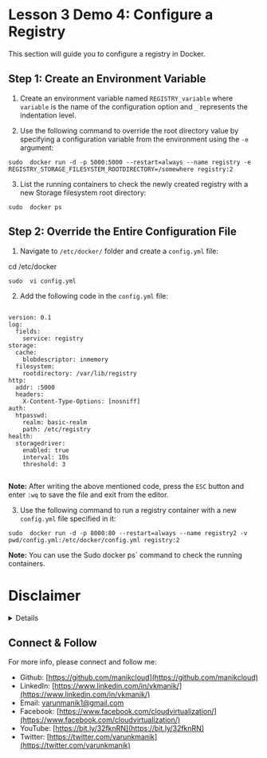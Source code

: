# Lesson 3 Demo 4: Configure a Registry

This section will guide you to configure a registry in Docker.

## Step 1: Create an Environment Variable

1. Create an environment variable named `REGISTRY_variable` where `variable` is the name of the configuration option and `_` represents the indentation level.

2. Use the following command to override the root directory value by specifying a configuration variable from the environment using the `-e` argument:

```
sudo  docker run -d -p 5000:5000 --restart=always --name registry -e REGISTRY_STORAGE_FILESYSTEM_ROOTDIRECTORY=/somewhere registry:2
```




3. List the running containers to check the newly created registry with a new Storage filesystem root directory:

```
sudo  docker ps
```



## Step 2: Override the Entire Configuration File

1. Navigate to `/etc/docker/` folder and create a `config.yml` file:

cd /etc/docker
```
sudo  vi config.yml
```




2. Add the following code in the `config.yml` file:

```

version: 0.1
log:
  fields:
    service: registry
storage:
  cache:
    blobdescriptor: inmemory
  filesystem:
    rootdirectory: /var/lib/registry
http:
  addr: :5000
  headers:
    X-Content-Type-Options: [nosniff]
auth:
  htpasswd:
    realm: basic-realm
    path: /etc/registry
health:
  storagedriver:
    enabled: true
    interval: 10s
    threshold: 3


```


**Note:** After writing the above mentioned code, press the `ESC` button and enter `:wq` to save the file and exit from the editor.

3. Use the following command to run a registry container with a new `config.yml` file specified in it:

```
sudo  docker run -d -p 8000:80 --restart=always --name registry2 -v pwd/config.yml:/etc/docker/config.yml registry:2
```





**Note:** You can use the Sudo  docker ps` command to check the running containers.

# Disclaimer
<details>

Please note that the entire repository is owned and maintained by [Varun Kumar Manik](https://www.linkedin.com/in/vkmanik/). While every effort has been made to ensure the accuracy and reliability of the information and resources provided in this repository, Varun Kumar Manik takes full responsibility for any errors or inaccuracies that may be present.

Simplilearn is not responsible for the content or materials provided in this repository and disclaims all liability for any issues, misunderstandings, or claims that may arise from the use of the information or materials provided. By using this repository, you acknowledge that Varun Kumar Manik is solely accountable for its content, and you agree to hold Simplilearn harmless from any claims or liabilities that may arise as a result of your use or reliance on the information provided herein.

It is important to understand that this repository contains educational materials for a training course, and users are expected to apply their own judgment and discretion when utilizing the provided resources. Neither Varun Kumar Manik nor Simplilearn can guarantee specific results or outcomes from following the materials in this repository.

</details>

## Connect & Follow

For more info, please connect and follow me:

- Github: [https://github.com/manikcloud](https://github.com/manikcloud)
- LinkedIn: [https://www.linkedin.com/in/vkmanik/](https://www.linkedin.com/in/vkmanik/)
- Email: [varunmanik1@gmail.com](mailto:varunmanik1@gmail.com)
- Facebook: [https://www.facebook.com/cloudvirtualization/](https://www.facebook.com/cloudvirtualization/)
- YouTube: [https://bit.ly/32fknRN](https://bit.ly/32fknRN)
- Twitter: [https://twitter.com/varunkmanik](https://twitter.com/varunkmanik)